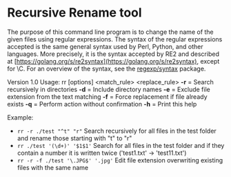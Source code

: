# Recursive Rename tool
The purpose of this command line program is to change the name of the given files using regular expressions.
The syntax of the regular expressions accepted is the same general syntax used by Perl, Python, and other languages. More precisely, it is the syntax accepted by RE2 and described at [https://golang.org/s/re2syntax](https://golang.org/s/re2syntax), except for \C. For an overview of the syntax, see the [regexp/syntax](https://pkg.go.dev/regexp/syntax) package.

Version 1.0 
Usage: rr [options] <path> <match_rule> <replace_rule> 
**-r** = Search recursively in directories 
**-d** = Include directory names 
**-e** = Exclude file extension from the text matching 
**-f** = Force replacement if file already exists 
**-q** = Perform action without confirmation 
**-h** = Print this help 

Example: 
- `rr -r ./test "^t" "r"` 
Search recursively for all files in the test folder and rename those starting with "t" to "r" 
- `rr ./test '(\d+)' '$1$1'` 
Search for all files in the test folder and if they contain a number it is written twice ('test1.txt' -> 'test11.txt') 
- `rr -r -f ./test '\.JPG$' '.jpg'` 
Edit  file extension overwriting existing files with the same name